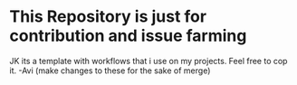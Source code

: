 # This Repository is just for contribution and issue farming
JK its a template with workflows that i use on my projects.
Feel free to cop it.
                -Avi
(make changes to these for the sake of merge)
